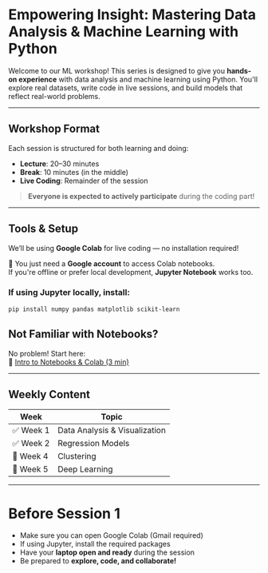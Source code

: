 # Empowering Insight: Mastering Data Analysis & Machine Learning with Python

Welcome to our ML workshop! This series is designed to give you **hands-on experience** with data analysis and machine learning using Python. You'll explore real datasets, write code in live sessions, and build models that reflect real-world problems.

---

## Workshop Format

Each session is structured for both learning and doing:

- **Lecture**: 20–30 minutes  
- **Break**: 10 minutes (in the middle)  
- **Live Coding**: Remainder of the session  

> **Everyone is expected to actively participate** during the coding part!

---

## Tools & Setup

We’ll be using **Google Colab** for live coding — no installation required!

🔗 You just need a **Google account** to access Colab notebooks.  
If you're offline or prefer local development, **Jupyter Notebook** works too.

### If using Jupyter locally, install:
```bash
pip install numpy pandas matplotlib scikit-learn
```
## Not Familiar with Notebooks?

No problem! Start here:  
📘 [Intro to Notebooks & Colab (3 min)](https://www.youtube.com/watch?v=inN8seMm7UI)

---

## Weekly Content

| Week       | Topic                              | 
|------------|------------------------------------|
| ✅ Week 1  | Data Analysis & Visualization      | 
| ✅ Week 2  | Regression Models                  |
| 🔄 Week 4  | Clustering                         |
| 🔄 Week 5  | Deep Learning                      | 
---

# Before Session 1

- Make sure you can open Google Colab (Gmail required)  
- If using Jupyter, install the required packages  
- Have your **laptop open and ready** during the session  
- Be prepared to **explore, code, and collaborate!**




